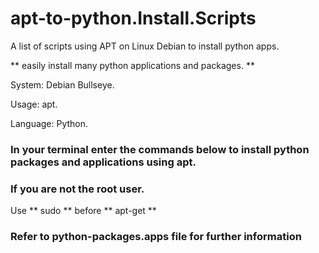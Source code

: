 # apt-to-python.Install.Scripts
A list of scripts using APT on Linux Debian to install python apps. 

**  easily install many python applications and packages. **

System: Debian Bullseye.

Usage: apt.

Language: Python.

### In your terminal enter the commands below to install python packages and applications using apt.

### If you are not the root user.
Use ** sudo ** before ** apt-get  **

### Refer to python-packages.apps file for further information 
